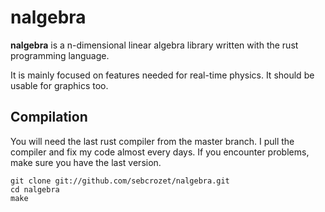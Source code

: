 nalgebra
========

**nalgebra** is a n-dimensional linear algebra library written with the rust
programming language.


It is mainly focused on features needed for real-time physics. It should be
usable for graphics too.

## Compilation
You will need the last rust compiler from the master branch.
I pull the compiler and fix my code almost every days. If you encounter
problems, make sure you have the last version.

    git clone git://github.com/sebcrozet/nalgebra.git
    cd nalgebra
    make

